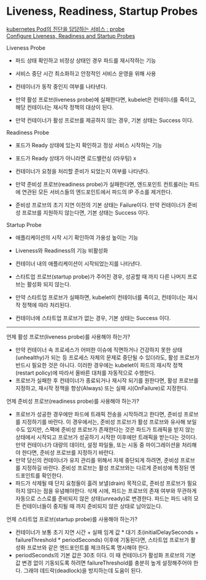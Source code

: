 
# Liveness, Readiness, Startup Probes

[kubernetes Pod의 진단을 담당하는 서비스 : probe](https://medium.com/finda-tech/kubernetes-pod%EC%9D%98-%EC%A7%84%EB%8B%A8%EC%9D%84-%EB%8B%B4%EB%8B%B9%ED%95%98%EB%8A%94-%EC%84%9C%EB%B9%84%EC%8A%A4-probe-7872cec9e568)  
[Configure Liveness, Readiness and Startup Probes](https://kubernetes.io/docs/tasks/configure-pod-container/configure-liveness-readiness-startup-probes/)  

Liveness Probe
- 파드 상태 확인하고 비정상 상태인 경우 파드를 재시작하는 기능
- 서비스 중단 시간 최소화하고 안정적인 서비스 운영을 위해 사용

- 컨테이너가 동작 중인지 여부를 나타낸다. 
- 만약 활성 프로브(liveness probe)에 실패한다면, kubelet은 컨테이너를 죽이고, 해당 컨테이너는 재시작 정책의 대상이 된다. 
- 만약 컨테이너가 활성 프로브를 제공하지 않는 경우, 기본 상태는 Success 이다.

Readiness Probe
- 포드가 Ready 상태에 있는지 확인하고 정상 서비스 시작하는 기능
- 포드가 Ready 상태가 아니라면 로드밸런싱 (라우팅) x

- 컨테이너가 요청을 처리할 준비가 되었는지 여부를 나타낸다.
- 만약 준비성 프로브(readiness probe)가 실패한다면, 엔드포인트 컨트롤러는 파드에 연관된 모든 서비스들의 엔드포인트에서 파드의 IP 주소를 제거한다.
- 준비성 프로브의 초기 지연 이전의 기본 상태는 Failure이다. 만약 컨테이너가 준비성 프로브를 지원하지 않는다면, 기본 상태는 Success 이다.

Startup Probe
- 애플리케이션의 시작 시기 확인하여 가용성 높이는 기능
- Liveness와 Readiness의 기능 비활성화

- 컨테이너 내의 애플리케이션이 시작되었는지를 나타낸다. 
- 스타트업 프로브(startup probe)가 주어진 경우, 성공할 때 까지 다른 나머지 프로브는 활성화 되지 않는다. 
- 만약 스타트업 프로브가 실패하면, kubelet이 컨테이너를 죽이고, 컨테이너는 재시작 정책에 따라 처리된다. 
- 컨테이너에 스타트업 프로브가 없는 경우, 기본 상태는 Success 이다.

---

언제 활성 프로브(liveness probe)를 사용해야 하는가?

- 만약 컨테이너 속 프로세스가 어떠한 이슈에 직면하거나 건강하지 못한 상태(unhealthy)가 되는 등 프로세스 자체의 문제로 중단될 수 있더라도, 활성 프로브가 반드시 필요한 것은 아니다. 이러한 경우에는 kubelet이 파드의 재시작 정책(restart policy)에 따라서 올바른 대처를 자동적으로 수행한다.
- 프로브가 실패한 후 컨테이너가 종료되거나 재시작 되기를 원한다면, 활성 프로브를 지정하고, 재시작 정책을 항상(Always) 또는 실패 시(OnFailure)로 지정한다.

언제 준비성 프로브(readiness probe)를 사용해야 하는가?

- 프로브가 성공한 경우에만 파드에 트래픽 전송을 시작하려고 한다면, 준비성 프로브를 지정하기를 바란다. 이 경우에서는, 준비성 프로브가 활성 프로브와 유사해 보일 수도 있지만, 스팩에 준비성 프로브가 존재한다는 것은 파드가 트래픽을 받지 않는 상태에서 시작되고 프로브가 성공하기 시작한 이후에만 트래픽을 받는다는 것이다. 만약 컨테이너가 대량의 데이터, 설정 파일들, 또는 시동 중 마이그레이션을 처리해야 한다면, 준비성 프로브를 지정하기 바란다.
- 만약 당신의 컨테이너가 유지 관리를 위해서 자체 중단되게 하려면, 준비성 프로브를 지정하길 바란다. 준비성 프로브는 활성 프로브와는 다르게 준비성에 특정된 엔드포인트를 확인한다.
- 파드가 삭제될 때 단지 요청들이 흘려 보낼(drain) 목적으로, 준비성 프로브가 필요하지 않다는 점을 유념해야한다. 삭제 시에, 파드는 프로브의 존재 여부와 무관하게 자동으로 스스로를 준비되지 않은 상태(unready)로 변경한다. 파드는 파드 내의 모든 컨테이너들이 중지될 때 까지 준비되지 않은 상태로 남아있는다.

언제 스타트업 프로브(startup probe)를 사용해야 하는가?

- 컨테이너가 보통 초기 지연 시간 + 실패 임계 값 * 대기 초(initialDelaySeconds + failureThreshold * periodSeconds) 이후에 기동된다면, 스타트업 프로브가 활성화 프로브와 같은 엔드포인트를 체크하도록 명시해야 한다.
- periodSeconds의 기본 값은 30초 이다. 이 때 컨테이너가 활성화 프로브의 기본 값 변경 없이 기동되도록 하려면 failureThreshold를 충분히 높게 설정해주어야 한다. 그래야 데드락(deadlock)을 방지하는데 도움이 된다.
